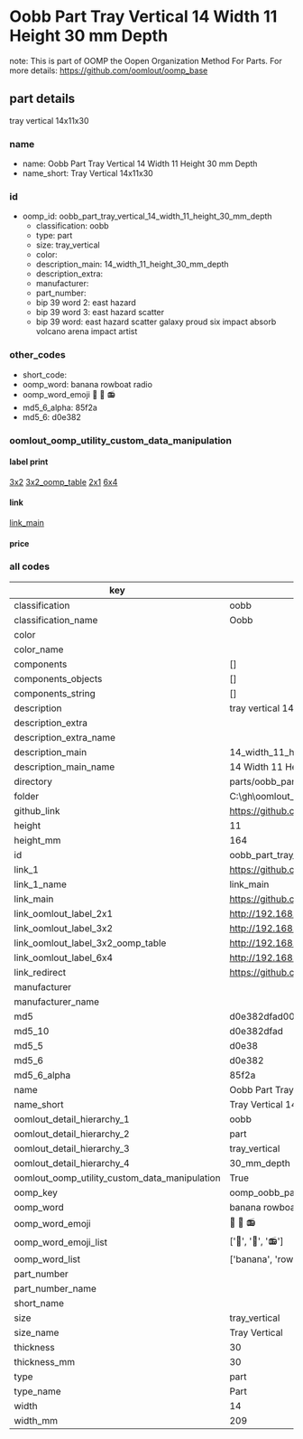# Oobb Part Tray Vertical 14 Width 11 Height 30 mm Depth  

note: This is part of OOMP the Oopen Organization Method For Parts. For more details: https://github.com/oomlout/oomp_base

##  part details
  



tray vertical 14x11x30



### name
* name: Oobb Part Tray Vertical 14 Width 11 Height 30 mm Depth
* name_short: Tray Vertical 14x11x30 
### id
* oomp_id: oobb_part_tray_vertical_14_width_11_height_30_mm_depth
  * classification: oobb
  * type: part
  * size: tray_vertical
  * color: 
  * description_main: 14_width_11_height_30_mm_depth
  * description_extra: 
  * manufacturer: 
  * part_number: 
  * bip 39 word 2: east hazard
  * bip 39 word 3: east hazard scatter
  * bip 39 word: east hazard scatter galaxy proud six impact absorb volcano arena impact artist

### other_codes
* short_code: 
* oomp_word: banana rowboat radio
* oomp_word_emoji :banana: :rowboat: :radio:
* md5_6_alpha: 85f2a
* md5_6: d0e382






### oomlout_oomp_utility_custom_data_manipulation
#### label print
[3x2](http://192.168.1.245:1112/?label=oomp%2085f2a)
[3x2_oomp_table](http://192.168.1.108:1112/?label=oomp%2085f2a)
[2x1](http://192.168.1.242:1112/?label=oomp%2085f2a)
[6x4](http://192.168.1.55:1112/?label=oomp%2085f2a)    

#### link

[link_main](https://github.com/oomlout/oomlout_oobb_version_4_generated_parts/tree/main/navigation_oomp/oobb/part/tray_vertical/14_width_11_height_30_mm_depth/part)                              

#### price







### all codes 
| key | value |  
| --- | --- |  
| classification | oobb |  
| classification_name | Oobb |  
| color |  |  
| color_name |  |  
| components | [] |  
| components_objects | [] |  
| components_string | [] |  
| description | tray vertical 14x11x30 |  
| description_extra |  |  
| description_extra_name |  |  
| description_main | 14_width_11_height_30_mm_depth |  
| description_main_name | 14 Width 11 Height 30 mm Depth |  
| directory | parts/oobb_part_tray_vertical_14_width_11_height_30_mm_depth |  
| folder | C:\gh\oomlout_oobb_version_4_generated_parts\parts\oobb_part_tray_vertical_14_width_11_height_30_mm_depth |  
| github_link | https://github.com/oomlout/oomlout_oomp_part_src/tree/main/parts/oobb_part_tray_vertical_14_width_11_height_30_mm_depth |  
| height | 11 |  
| height_mm | 164 |  
| id | oobb_part_tray_vertical_14_width_11_height_30_mm_depth |  
| link_1 | https://github.com/oomlout/oomlout_oobb_version_4_generated_parts/tree/main/navigation_oomp/oobb/part/tray_vertical/14_width_11_height_30_mm_depth/part |  
| link_1_name | link_main |  
| link_main | https://github.com/oomlout/oomlout_oobb_version_4_generated_parts/tree/main/navigation_oomp/oobb/part/tray_vertical/14_width_11_height_30_mm_depth/part |  
| link_oomlout_label_2x1 | http://192.168.1.242:1112/?label=oomp%2085f2a |  
| link_oomlout_label_3x2 | http://192.168.1.245:1112/?label=oomp%2085f2a |  
| link_oomlout_label_3x2_oomp_table | http://192.168.1.108:1112/?label=oomp%2085f2a |  
| link_oomlout_label_6x4 | http://192.168.1.55:1112/?label=oomp%2085f2a |  
| link_redirect | https://github.com/oomlout/oomlout_oobb_version_4_generated_parts/tree/main/parts/oobb_tray_vertical_14_11_30 |  
| manufacturer |  |  
| manufacturer_name |  |  
| md5 | d0e382dfad00ce3b275665ef80da7a2d |  
| md5_10 | d0e382dfad |  
| md5_5 | d0e38 |  
| md5_6 | d0e382 |  
| md5_6_alpha | 85f2a |  
| name | Oobb Part Tray Vertical 14 Width 11 Height 30 mm Depth |  
| name_short | Tray Vertical 14x11x30  |  
| oomlout_detail_hierarchy_1 | oobb |  
| oomlout_detail_hierarchy_2 | part |  
| oomlout_detail_hierarchy_3 | tray_vertical |  
| oomlout_detail_hierarchy_4 | 30_mm_depth |  
| oomlout_oomp_utility_custom_data_manipulation | True |  
| oomp_key | oomp_oobb_part_tray_vertical_14_width_11_height_30_mm_depth |  
| oomp_word | banana rowboat radio |  
| oomp_word_emoji | :banana: :rowboat: :radio: |  
| oomp_word_emoji_list | [':banana:', ':rowboat:', ':radio:'] |  
| oomp_word_list | ['banana', 'rowboat', 'radio'] |  
| part_number |  |  
| part_number_name |  |  
| short_name |  |  
| size | tray_vertical |  
| size_name | Tray Vertical |  
| thickness | 30 |  
| thickness_mm | 30 |  
| type | part |  
| type_name | Part |  
| width | 14 |  
| width_mm | 209 |  
